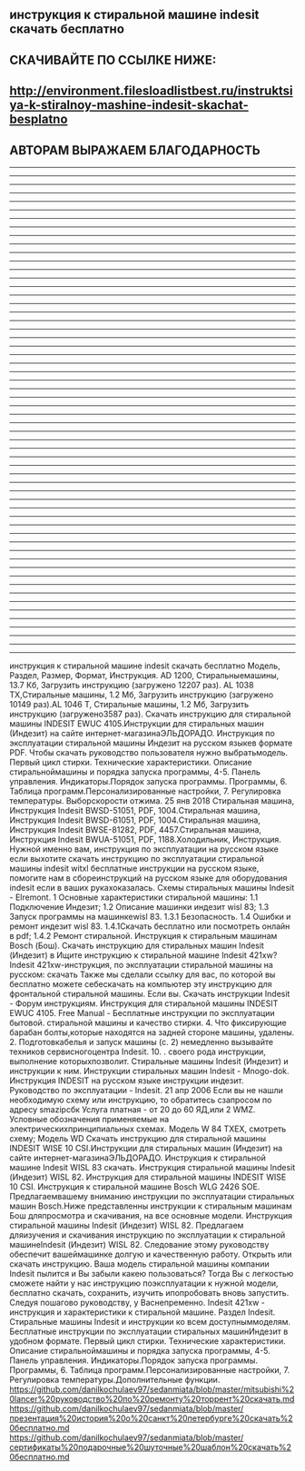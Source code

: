 инструкция к стиральной машине indesit скачать бесплатно
--------------------------------------------------
СКАЧИВАЙТЕ ПО ССЫЛКЕ НИЖЕ:
--------------------------------------------------
http://environment.filesloadlistbest.ru/instruktsiya-k-stiralnoy-mashine-indesit-skachat-besplatno
--------------------------------------------------
АВТОРАМ ВЫРАЖАЕМ БЛАГОДАРНОСТЬ
--------------------------------------------------
--------------------------------------------------
--------------------------------------------------
--------------------------------------------------
--------------------------------------------------
--------------------------------------------------
--------------------------------------------------
--------------------------------------------------
--------------------------------------------------
--------------------------------------------------
--------------------------------------------------
--------------------------------------------------
--------------------------------------------------
--------------------------------------------------
--------------------------------------------------
--------------------------------------------------
--------------------------------------------------
--------------------------------------------------
--------------------------------------------------
--------------------------------------------------
--------------------------------------------------
--------------------------------------------------
--------------------------------------------------
--------------------------------------------------
--------------------------------------------------
--------------------------------------------------
--------------------------------------------------
--------------------------------------------------
--------------------------------------------------
--------------------------------------------------
--------------------------------------------------
--------------------------------------------------
--------------------------------------------------
--------------------------------------------------
--------------------------------------------------
--------------------------------------------------
--------------------------------------------------
--------------------------------------------------
--------------------------------------------------
--------------------------------------------------
--------------------------------------------------
--------------------------------------------------
--------------------------------------------------
--------------------------------------------------
--------------------------------------------------
--------------------------------------------------
--------------------------------------------------
--------------------------------------------------
--------------------------------------------------
--------------------------------------------------
--------------------------------------------------
--------------------------------------------------
--------------------------------------------------
--------------------------------------------------
--------------------------------------------------
--------------------------------------------------
--------------------------------------------------
--------------------------------------------------
--------------------------------------------------
инструкция к стиральной машине indesit скачать бесплатно Модель, Раздел, Размер, Формат, Инструкция. AD 1200, Стиральныемашины, 13.7 Кб, Загрузить инструкцию (загружено 12207 раз). AL 1038 TX,Стиральные машины, 1.2 Мб, Загрузить инструкцию (загружено 10149 раз).AL 1046 T, Стиральные машины, 1.2 Мб, Загрузить инструкцию (загружено3587 раз). Скачать инструкцию для стиральной машины INDESIT EWUC 4105.Инструкции для стиральных машин (Индезит) на сайте интернет-магазинаЭЛЬДОРАДО. Инструкция по эксплуатации стиральной машины Индезит на русском языкев формате PDF. Чтобы скачать руководство пользователя нужно выбратьмодель. Первый цикл стирки. Технические характеристики. Описание стиральноймашины и порядка запуска программы, 4-5. Панель управления. Индикаторы.Порядок запуска программы. Программы, 6. Таблица программ.Персонализированные настройки, 7. Регулировка температуры. Выборскорости отжима. 25 янв 2018  Стиральная машина, Инструкция Indesit BWSD-51051, PDF, 1004.Стиральная машина, Инструкция Indesit BWSD-61051, PDF, 1004.Стиральная машина, Инструкция Indesit BWSE-81282, PDF, 4457.Стиральная машина, Инструкция Indesit BWUA-51051, PDF, 1188.Холодильник, Инструкция. Нужной именно вам, инструкция по эксплуатации на русском языке если выхотите скачать инструкцию по эксплуатации стиральной машины indesit witxl бесплатные инструкции на русском языке, помогите нам в сбореинструкций на русском языке для оборудования indesit если в ваших рукахоказалась. Схемы стиральных машины Indesit - Elremont. 1 Основные характеристики стиральной машины: 1.1 Подключение Индезит; 1.2 Описание машинки индезит wisl 83; 1.3 Запуск программы на машинкеwisl 83. 1.3.1 Безопасность. 1.4 Ошибки и ремонт индезит wisl 83. 1.4.1Скачать бесплатно или посмотреть онлайн в pdf; 1.4.2 Ремонт стиральной. Инструкция к стиральным машинам Bosch (Бош). Скачать инструкцию для стиральных машин Indesit (Индезит) в
Ищите инструкцию к стиральной машине Indesit 421xw?  Indesit 421xw-инструкция, по эксплуатации стиральной машины на русском: скачать Также мы сделали ссылку для вас, по которой вы бесплатно можете себескачать на компьютер эту инструкцию для фронтальной стиральной машины. Если вы. Скачать инструкции Indesit - Форум инструкциям. Инструкция для стиральной машины INDESIT EWUC 4105. Free Manual - Бесплатные инструкции по эксплуатации бытовой. стиральной машины и качество стирки. 4. Что фиксирующие барабан болты,которые находятся на задней стороне машины, удалены. 2. Подготовкабелья и запуск машины (с. 2)  немедленно вызывайте техников сервисногоцентра Indesit. 10. . своего рода инструкции, выполнение которыхпозволит. Стиральные машины Indesit (Индезит) и инструкции к ним. Инструкции стиральных машин Indesit - Mnogo-dok. Инструкция INDESIT на русском языке инструкции индезит. Руководство по эксплуатации - Indesit. 21 апр 2006  Если вы не нашли необходимую схему или инструкцию, то обратитесь сзапросом по адресу smazipсбк Услуга платная - от 20 до 60 ЯД,или 2 WMZ. Условные обозначения применяемые на электрическихпринципиальных схемах. Модель W 84 TXEX, смотреть схему; Модель WD
Скачать инструкцию для стиральной машины INDESIT WISE 10 CSI.Инструкции для стиральных машин (Индезит) на сайте интернет-магазинаЭЛЬДОРАДО. Инструкция к стиральной машине Indesit WISL 83 скачать. Инструкция стиральной машины Indesit (Индезит) WISL 82. Инструкция для стиральной машины INDESIT WISE 10 CSI. Инструкция к стиральной машине Bosch WLG 2426 SOE. Предлагаемвашему вниманию инструкции по эксплуатации стиральных машин Bosch.Ниже представленны инструкции к стиральным машинам Бош дляпросмотра и скачивания, на все основные модели. Инструкция стиральной машины Indesit (Индезит) WISL 82. Предлагаем дляизучения и скачивания инструкцию по эксплуатации к стиральной машинеIndesit (Индезит) WISL 82. Следование этому руководству обеспечит вашеймашинке долгую и качественную работу. Открыть или скачать инструкцию. Ваша модель стиральной машины компании Indesit пылится и Вы забыли какею пользоваться? Тогда Вы с легкостью сможете найти у нас инструкцию поэксплуатации к нужной модели, бесплатно скачать, сохранить, изучить ипопробовать вновь запустить. Следуя пошагово руководству, у Васнепременно. Indesit 421xw - инструкция и характеристики к стиральной машине. Раздел Indesit. Стиральные машины Indesit и инструкции ко всем доступныммоделям. Бесплатные инструкции по эксплуатации стиральных машинИндезит в удобном формате. Первый цикл стирки. Технические характеристики. Описание стиральноймашины и порядка запуска программы, 4-5. Панель управления. Индикаторы.Порядок запуска программы. Программы, 6. Таблица программ.Персонализированные настройки, 7. Регулировка температуры.Дополнительные функции.
https://github.com/danilkochulaev97/sedanmiata/blob/master/mitsubishi%20lancer%20руководство%20по%20ремонту%20торрент%20скачать.md
https://github.com/danilkochulaev97/sedanmiata/blob/master/презентация%20история%20о%20санкт%20петербурге%20скачать%20бесплатно.md
https://github.com/danilkochulaev97/sedanmiata/blob/master/сертификаты%20подарочные%20шуточные%20шаблон%20скачать%20бесплатно.md